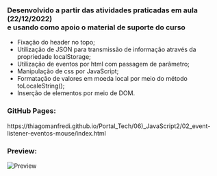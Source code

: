 <h3>Desenvolvido a partir das atividades praticadas em aula (22/12/2022)</br>
    e usando como apoio o material de suporte do curso</h3>

- Fixação do header no topo;
- Utilização de JSON para transmissão de informação através da propriedade localStorage;
- Utilização de eventos por html com passagem de parâmetro;
- Manipulação de css por JavaScript;
- Formatação de valores em moeda local por meio do método toLocaleString();
- Inserção de elementos por meio de DOM.

<h3>GitHub Pages:</h3>
https://thiagomanfredi.github.io/Portal_Tech/06)_JavaScript2/02_event-listener-eventos-mouse/index.html

<h3>Preview:</h3>

![Preview](https://user-images.githubusercontent.com/118065155/211901035-896e341f-26a8-4043-946d-3b7915673a31.png)
